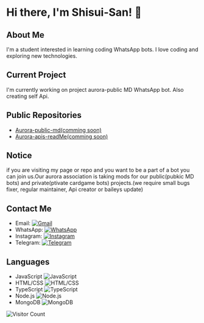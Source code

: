 # Hi there, I'm Shisui-San! 👋

## About Me
I'm a student interested in learning coding WhatsApp bots. I love coding and exploring new technologies.

## Current Project
I'm currently working on project aurora-public MD WhatsApp bot. Also creating self Api.

## Public Repositories
- [Aurora-public-md(comming soon)](Link)
- [Aurora-apis-readMe(comming soon)](Link)

## Notice
if you are visiting my page or repo and you want to be a part of a bot you can join us.Our aurora association is taking mods for our public(pubkic MD bots)  and private(ptivate cardgame bots) projects.(we require small bugs fixer, regular maintainer, Api creator or baileys update) 

## Contact Me
- Email: [![Gmail](https://img.shields.io/badge/-Gmail-white)](mailto:banerjeetrisit161@gmail.com)
- WhatsApp: [![WhatsApp](https://img.shields.io/badge/-WhatsApp-brightgreen)](https://wa.me/+918961331275)
- Instagram: [![Instagram](https://img.shields.io/badge/Instagram-itz_uchihashisui-red)](https://www.instagram.com/itz_uchihashisui?igshid=ZGUzMzM3NWJiOQ==)
- Telegram: [![Telegram](https://img.shields.io/badge/Telegram-YourTelegramUsername-blue)](https://t.me/YourTelegramUsername)

## Languages
- JavaScript ![JavaScript](https://img.shields.io/badge/-JavaScript-yellow)
- HTML/CSS ![HTML/CSS](https://img.shields.io/badge/-HTML%2FCSS-orange)
- TypeScript ![TypeScript](https://img.shields.io/badge/-TypeScript-blue)
- Node.js ![Node.js](https://img.shields.io/badge/-Node.js-green)
- MongoDB ![MongoDB](https://img.shields.io/badge/-MongoDB-brightgreen)

![Visitor Count](https://profile-counter.glitch.me/{Kingshisui00}/count.svg)
